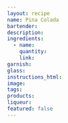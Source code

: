 ```yaml
---
layout: recipe
name: Pina Colada
bartender:
description:
ingredients:
  - name:
    quantity:
    link:
garnish:
glass:
instructions_html:
image:
tags:
products:
liqueur:
featured: false
---
```

